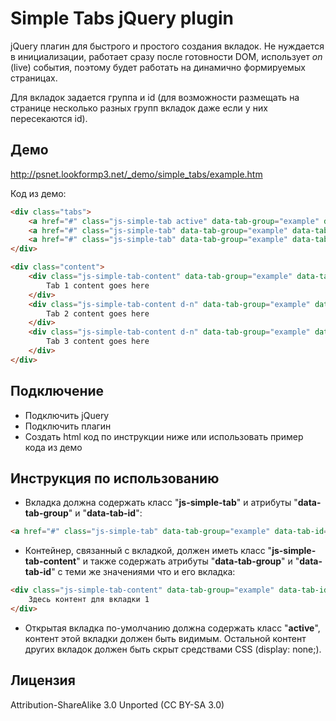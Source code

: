 Simple Tabs jQuery plugin
===========

jQuery плагин для быстрого и простого создания вкладок. Не нуждается в инициализации, работает сразу после готовности DOM, использует *on* (live) события, поэтому будет работать на динамично формируемых страницах.

Для вкладок задается группа и id (для возможности размещать на странице несколько разных групп вкладок даже если у них пересекаются id).


Демо
---

http://psnet.lookformp3.net/_demo/simple_tabs/example.htm


Код из демо:
```html
<div class="tabs">
	<a href="#" class="js-simple-tab active" data-tab-group="example" data-tab-id="1">Tab 1</a>
	<a href="#" class="js-simple-tab" data-tab-group="example" data-tab-id="2">Tab 2</a>
	<a href="#" class="js-simple-tab" data-tab-group="example" data-tab-id="3">Tab 3</a>
</div>

<div class="content">
	<div class="js-simple-tab-content" data-tab-group="example" data-tab-id="1">
		Tab 1 content goes here
	</div>
	<div class="js-simple-tab-content d-n" data-tab-group="example" data-tab-id="2">
		Tab 2 content goes here
	</div>
	<div class="js-simple-tab-content d-n" data-tab-group="example" data-tab-id="3">
		Tab 3 content goes here
	</div>
</div>
```


Подключение
---

- Подключить jQuery
- Подключить плагин
- Создать html код по инструкции ниже или использовать пример кода из демо


Инструкция по использованию
---

- Вкладка должна содержать класс "**js-simple-tab**" и атрибуты "**data-tab-group**" и "**data-tab-id**":
```html
<a href="#" class="js-simple-tab" data-tab-group="example" data-tab-id="1">Вкладка 1</a>
```

- Контейнер, связанный с вкладкой, должен иметь класс "**js-simple-tab-content**" и также содержать атрибуты "**data-tab-group**" и "**data-tab-id**" с теми же значениями что и его вкладка:
```html
<div class="js-simple-tab-content" data-tab-group="example" data-tab-id="1">
	Здесь контент для вкладки 1
</div>
```
- Открытая вкладка по-умолчанию должна содержать класс "**active**", контент этой вкладки должен быть видимым. Остальной контент других вкладок должен быть скрыт средствами CSS (display: none;).


Лицензия
---

Attribution-ShareAlike 3.0 Unported (CC BY-SA 3.0)
